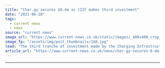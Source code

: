 ```yaml
---
title: "Char.gy secures £6.4m as CIIF makes third investment"
date: "2021-06-28"
tags: 
  - current news
  - news
source: "current news"
image_url: "https://www.current-news.co.uk/static/images/_400x400_crop_center-center/char.gy-lamppost-EV-charging-unit.jpg"
image_fp: "/assets/img/post_thumbnails/168.jpg"
lead: "​The third tranche of investment made by the Charging Infrastructure Investment Fund (CIIF) has been awarded to char.gy."
article_url: "https://www.current-news.co.uk/news/char-gy-secures-6-4m-as-ciif-makes-third-investment?utm_source=rss-feeds&utm_medium=rss&utm_campaign=rss"
---
```


---
